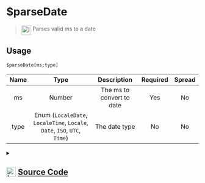 # $parseDate
> <img align="top" src="https://upload.wikimedia.org/wikipedia/commons/thumb/e/e4/Infobox_info_icon.svg/160px-Infobox_info_icon.svg.png?20150409153300" alt="image" width="25" height="auto"> Parses valid ms to a date
## Usage
```
$parseDate[ms;type]
```
| Name | Type | Description | Required | Spread
| :---: | :---: | :---: | :---: | :---: |
ms | Number | The ms to convert to date | Yes | No
type | Enum (`LocaleDate`, `LocaleTime`, `Locale`, `Date`, `ISO`, `UTC`, `Time`) | The date type | No | No
<details>
<summary>
    
## <img align="top" src="https://cdn4.iconfinder.com/data/icons/iconsimple-logotypes/512/github-512.png" alt="image" width="25" height="auto">  [Source Code](https://github.com/tryforge/ForgeScript-V2/blob/main/src/native/parseDate.ts)
    
</summary>
    
```ts
import { TimeParser } from "../constants"
import { ArgType, NativeFunction, Return } from "../structures"

export enum DateType {
    LocaleDate,
    LocaleTime,
    Locale,
    Date,
    ISO,
    UTC,
    Time
}

export default new NativeFunction({
    name: "$parseDate",
    version: "1.0.1",
    description: "Parses valid ms to a date",
    brackets: true,
    args: [
        {
            name: "ms",
            description: "The ms to convert to date",
            rest: false,
            type: ArgType.Number,
            required: true
        },
        {
            name: "type",
            description: "The date type",
            enum: DateType,
            rest: false,
            type: ArgType.Enum
        }
    ],
    unwrap: true,
    execute(ctx, [ ms, type ]) {
        const date = new Date(ms)

        return Return.success(
            type === DateType.Date ? 
                date.toDateString() :
                type === DateType.ISO ? 
                    date.toISOString() :
                    type === DateType.Locale ?
                        date.toLocaleString() :
                        type === DateType.LocaleDate ?
                            date.toLocaleDateString() :
                            type === DateType.LocaleTime ?
                                date.toLocaleTimeString() :
                                type === DateType.Time ?
                                    date.toTimeString() :
                                    type === DateType.UTC ? 
                                        date.toUTCString() :
                                        null as never
        )
    },
})
```
    
</details>